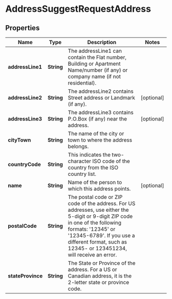 

# AddressSuggestRequestAddress


## Properties

| Name | Type | Description | Notes |
|------------ | ------------- | ------------- | -------------|
|**addressLine1** | **String** | The addressLine1 can contain the Flat number, Building or Apartment Name/number (if any) or company name (if not residential). |  |
|**addressLine2** | **String** | The addressLine2 contains Street address or Landmark (if any).  |  [optional] |
|**addressLine3** | **String** | The addressLine3 contains P.O.Box (if any) near the address. |  [optional] |
|**cityTown** | **String** | The name of the city or town to where the address belongs. |  |
|**countryCode** | **String** | This indicates the two-character ISO code of the country from the ISO country list. |  |
|**name** | **String** | Name of the person to which this address points. |  [optional] |
|**postalCode** | **String** | The postal code or ZIP code of the address. For US addresses, use either the 5-digit or 9-digit ZIP code in one of the following formats: &#39;12345&#39; or &#39;12345-6789&#39;. If you use a different format, such as 12345- or 123451234, will receive an error. |  |
|**stateProvince** | **String** | The State or Province of the address. For a US or Canadian address, it is the 2-letter state or province code.  |  |




